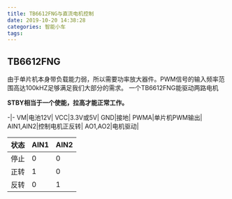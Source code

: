 ```yaml
---
title: TB6612FNG与直流电机控制
date: 2019-10-20 14:38:28
categories: 智能小车
tags:
---
```


## TB6612FNG

由于单片机本身带负载能力弱，所以需要功率放大器件。PWM信号的输入频率范围高达100kHZ足够满足我们大部分的需求。
一个TB6612FNG能驱动两路电机

**STBY相当于一个使能，拉高才能正常工作。**

-|-
VM|电池12V|
VCC|3.3V或5V|
GND|接地|
PWMA|单片机PWM输出|
AIN1,AIN2|控制电机正反转|
AO1,AO2|电机驱动|

状态|AIN1|AIN2
-|-|-
停止|0|0|
正转|1|0|
反转|0|1|

